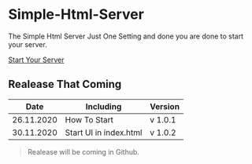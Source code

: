 # Simple-Html-Server
The Simple Html Server Just One Setting and done you are done to start your server.

[Start Your Server](https://youtu.be/sKnVNtQiLz0)


## Realease That Coming

| Date | Including|Version|
|--|--|--|
|26.11.2020|How To Start|v 1.0.1|
|30.11.2020|Start UI in index.html|v 1.0.2|

>Realease will be coming in Github.
